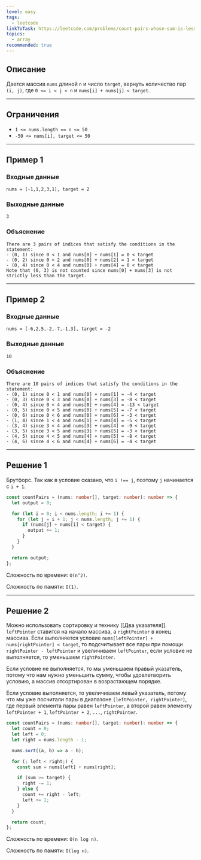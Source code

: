 ```yaml
---
level: easy
tags:
  - leetcode
linkToTask: https://leetcode.com/problems/count-pairs-whose-sum-is-less-than-target/
topics:
  - array
recommended: true
---
```

## Описание

Дается массив `nums` длиной `n` и число `target`, вернуть количество пар `(i, j)`, где `0 <= i < j < n` и `nums[i] + nums[j] < target`.

---
## Ограничения

- `1 <= nums.length == n <= 50`
- `-50 <= nums[i], target <= 50`

---
## Пример 1

### Входные данные

```
nums = [-1,1,2,3,1], target = 2
```
### Выходные данные

```
3
```
### Объяснение

```
There are 3 pairs of indices that satisfy the conditions in the statement:
- (0, 1) since 0 < 1 and nums[0] + nums[1] = 0 < target
- (0, 2) since 0 < 2 and nums[0] + nums[2] = 1 < target 
- (0, 4) since 0 < 4 and nums[0] + nums[4] = 0 < target
Note that (0, 3) is not counted since nums[0] + nums[3] is not strictly less than the target.
```

---
## Пример 2

### Входные данные

```
nums = [-6,2,5,-2,-7,-1,3], target = -2
```
### Выходные данные

```
10
```
### Объяснение

```
There are 10 pairs of indices that satisfy the conditions in the statement:
- (0, 1) since 0 < 1 and nums[0] + nums[1] = -4 < target
- (0, 3) since 0 < 3 and nums[0] + nums[3] = -8 < target
- (0, 4) since 0 < 4 and nums[0] + nums[4] = -13 < target
- (0, 5) since 0 < 5 and nums[0] + nums[5] = -7 < target
- (0, 6) since 0 < 6 and nums[0] + nums[6] = -3 < target
- (1, 4) since 1 < 4 and nums[1] + nums[4] = -5 < target
- (3, 4) since 3 < 4 and nums[3] + nums[4] = -9 < target
- (3, 5) since 3 < 5 and nums[3] + nums[5] = -3 < target
- (4, 5) since 4 < 5 and nums[4] + nums[5] = -8 < target
- (4, 6) since 4 < 6 and nums[4] + nums[6] = -4 < target
```

---
## Решение 1

Брутфорс. Так как в условие сказано, что `i !== j`, поэтому `j` начинается с `i + 1`.

```typescript
const countPairs = (nums: number[], target: number): number => {
  let output = 0;

  for (let i = 0; i < nums.length; i += 1) {
    for (let j = i + 1; j < nums.length; j += 1) {
      if (nums[j] + nums[i] < target) {
        output += 1;
      }
    }
  }

  return output;
};
```

Сложность по времени: `O(n^2)`.

Сложность по памяти: `O(1)`.

---
## Решение 2

Можно использовать сортировку и технику [[Два указателя]]. `leftPointer` ставится на начало массива, а `rightPointer` в конец массива. Если выполняется условие `nums[leftPointer] + nums[rightPointer] < target`, то подсчитывает все пары при помощи `rightPointer - leftPointer` и увеличиваем `leftPointer`, если условие не выполняется, то уменьшаем `rightPointer`.

Если условие не выполняется, то мы уменьшаем правый указатель, потому что нам нужно уменьшить сумму, чтобы удовлетворить условию, а массив отсортирован в возрастающем порядке.

Если условие выполняется, то увеличиваем левый указатель, потому что мы уже посчитали пары в диапазоне `[leftPointer, rightPointer]`, где первый элемента пары равен `leftPointer`, а второй равен элементу `leftPointer + 1`, `leftPointer + 2`, `...`, `rightPointer`.

```typescript
const countPairs = (nums: number[], target: number): number => {
  let count = 0;
  let left = 0;
  let right = nums.length - 1;

  nums.sort((a, b) => a - b);

  for (; left < right;) {
    const sum = nums[left] + nums[right];

    if (sum >= target) {
      right -= 1;
    } else {
      count += right - left;
      left += 1;
    }
  }

  return count;
};
```

Сложность по времени: `O(n log n)`.

Сложность по памяти: `O(log n)`.